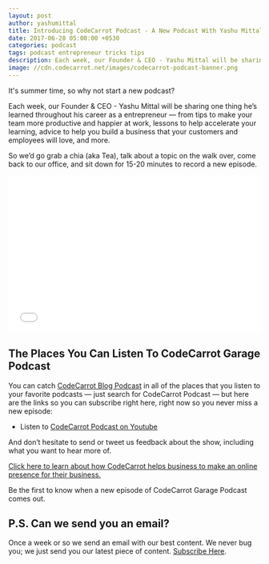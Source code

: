 ```yaml
---
layout: post
author: yashumittal
title: Introducing CodeCarrot Podcast - A New Podcast With Yashu Mittal
date: 2017-06-28 05:00:00 +0530
categories: podcast
tags: podcast entrepreneur tricks tips
description: Each week, our Founder & CEO - Yashu Mittal will be sharing one thing he’s learned throughout his career as a entrepreneur.
image: //cdn.codecarrot.net/images/codecarrot-podcast-banner.png
---
```


It's summer time, so why not start a new podcast?

Each week, our Founder & CEO - Yashu Mittal will be sharing one thing he’s learned throughout his career as a entrepreneur — from tips to make your team more productive and happier at work, lessons to help accelerate your learning, advice to help you build a business that your customers and employees will love, and more.

So we’d go grab a chia (aka Tea), talk about a topic on the walk over, come back to our office, and sit down for 15-20 minutes to record a new episode.

<iframe width="100%" height="315" src="//www.youtube.com/embed/IQpDs1E0Viw?ecver=1" frameborder="0" allowfullscreen></iframe>

## The Places You Can Listen To CodeCarrot Garage Podcast

You can catch [CodeCarrot Blog Podcast](//blog.codecarrot.net/category/podcast/) in all of the places that you listen to your favorite podcasts — just search for CodeCarrot Podcast — but here are the links so you can subscribe right here, right now so you never miss a new episode:

* Listen to [CodeCarrot Podcast on Youtube](//www.youtube.com/playlist?list=PLivsd0rd3CZDPW0EFnh7_QuKVYACyaVXL)

And don’t hesitate to send or tweet us feedback about the show, including what you want to hear more of.

[Click here to learn about how CodeCarrot helps business to make an online presence for their business.](//goo.gl/hrMxqg)

Be the first to know when a new episode of CodeCarrot Garage Podcast comes out.

## P.S. Can we send you an email?

Once a week or so we send an email with our best content. We never bug you; we just send you our latest piece of content. [Subscribe Here](#subscribe).
